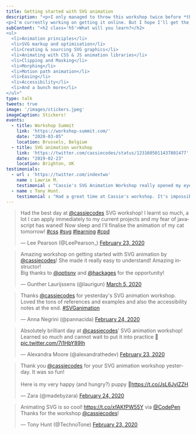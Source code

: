```yaml
---
title: Getting started with SVG animation
description: "<p>I only managed to throw this workshop twice before *the situation* happened</p>
<p>I'm currently working on getting it online. But I hope I'll get the chance to host it again sometime in the future. It was great fun and I love seeing what everyone makes!</p>"
subContent: "<h2 class='h5'>What will you learn?</h2>
<ul>
  <li>Animation principles</li>
  <li>SVG markup and optimisation</li>
  <li>Creating & sourcing SVG graphics</li>
  <li>Animating with CSS & JS animation libraries</li>
  <li>Clipping and Masking</li>
  <li>Morphing</li>
  <li>Motion path animation</li>
  <li>Easing</li>
  <li>Accessibility</li>
  <li>And a bunch more</li>
</ul>"
type: talk
tweets: true
image: '/images/stickers.jpeg'
imageCaption: Stickers!
events:
  - title: Workshop Summit
    link: 'https://workshop-summit.com/'
    date: "2020-03-05"
    location: Brussels, Belgium
  - title: SVG animation workshop
    link: 'https://twitter.com/cassiecodes/status/1231605011437801477'
    date: "2019-02-23"
    location: Brighton, UK
testimonials:
  - url : 'https://twitter.com/indextwo'
    name : Lawrie M.
    testimonial : "Cassie's SVG Animation Workshop really opened my eyes to what is possible, getting to the core of how & why things work and how to achieve great results. A fantastic resource for anyone interested in animation regardless of experience."
  - name : Tony Hunt.
    testimonial : "Had a great time at Cassie's workshop. It's impossible to not get caught up in her infectious enthusiasm. And she really knows her shit!"
---
```


<blockquote class="twitter-tweet"><p lang="en" dir="ltr">Had the best day at <a href="https://twitter.com/cassiecodes?ref_src=twsrc%5Etfw">@cassiecodes</a> SVG workshop! I learnt so much, a lot I can apply immediately to my current projects and my fear of javascript has waned! Now sleep and I&#39;ll finalise the animation of my cat tomorrow! <a href="https://twitter.com/hashtag/css?src=hash&amp;ref_src=twsrc%5Etfw">#css</a> <a href="https://twitter.com/hashtag/svg?src=hash&amp;ref_src=twsrc%5Etfw">#svg</a> <a href="https://twitter.com/hashtag/learning?src=hash&amp;ref_src=twsrc%5Etfw">#learning</a> <a href="https://twitter.com/hashtag/cpd?src=hash&amp;ref_src=twsrc%5Etfw">#cpd</a></p>&mdash; Lee Pearson (@LeePearson_) <a href="https://twitter.com/LeePearson_/status/1231704685830168577?ref_src=twsrc%5Etfw">February 23, 2020</a></blockquote>

<blockquote class="twitter-tweet"><p lang="en" dir="ltr">Amazing workshop on getting started with SVG animation by <a href="https://twitter.com/cassiecodes?ref_src=twsrc%5Etfw">@cassiecodes</a>! She made it really easy to understand! Amazing instructor!<br>Big thanks to <a href="https://twitter.com/optisnv?ref_src=twsrc%5Etfw">@optisnv</a> and <a href="https://twitter.com/hackages?ref_src=twsrc%5Etfw">@hackages</a> for the opportunity!</p>&mdash; Gunther Laurijssens (@laurigun) <a href="https://twitter.com/laurigun/status/1235606216182816768?ref_src=twsrc%5Etfw">March 5, 2020</a></blockquote>

<blockquote class="twitter-tweet"><p lang="en" dir="ltr">Thanks <a href="https://twitter.com/cassiecodes?ref_src=twsrc%5Etfw">@cassiecodes</a> for yesterday&#39;s SVG animation workshop. Loved the tons of references and examples and also the accessibility notes at the end. <a href="https://twitter.com/hashtag/SVGanimation?src=hash&amp;ref_src=twsrc%5Etfw">#SVGanimation</a></p>&mdash; Anna Negrini (@pannacida) <a href="https://twitter.com/pannacida/status/1231881840547565568?ref_src=twsrc%5Etfw">February 24, 2020</a></blockquote>

<blockquote class="twitter-tweet"><p lang="en" dir="ltr">Absolutely brilliant day at <a href="https://twitter.com/cassiecodes?ref_src=twsrc%5Etfw">@cassiecodes</a>’ SVG animation workshop! Learned so much and cannot wait to put it into practice 💫 <a href="https://t.co/7i1HbY89Ih">pic.twitter.com/7i1HbY89Ih</a></p>&mdash; Alexandra Moore (@alexandrathedev) <a href="https://twitter.com/alexandrathedev/status/1231657521921822720?ref_src=twsrc%5Etfw">February 23, 2020</a></blockquote>

<blockquote class="twitter-tweet"><p lang="en" dir="ltr">Thank you <a href="https://twitter.com/cassiecodes?ref_src=twsrc%5Etfw">@cassiecodes</a> for your SVG animation workshop yesterday. It was so fun! <br><br>Here is my very happy (and hungry?) puppy 🐶<a href="https://t.co/JsL6JylZZH">https://t.co/JsL6JylZZH</a></p>&mdash; Zara (@madebyzara) <a href="https://twitter.com/madebyzara/status/1232016625534164992?ref_src=twsrc%5Etfw">February 24, 2020</a></blockquote>

<blockquote class="twitter-tweet"><p lang="en" dir="ltr">Animating SVG is so cool! <a href="https://t.co/xfAKfPW55Y">https://t.co/xfAKfPW55Y</a> via <a href="https://twitter.com/CodePen?ref_src=twsrc%5Etfw">@CodePen</a> Thanks for the workshop <a href="https://twitter.com/cassiecodes?ref_src=twsrc%5Etfw">@cassiecodes</a>!</p>&mdash; Tony Hunt (@TechnoTone) <a href="https://twitter.com/TechnoTone/status/1231632505041752065?ref_src=twsrc%5Etfw">February 23, 2020</a></blockquote>
